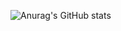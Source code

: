 ![Anurag's GitHub stats](https://github-readme-stats.vercel.app/api?username=Jz1e1&show_icons=true&bg_color=00000000)

